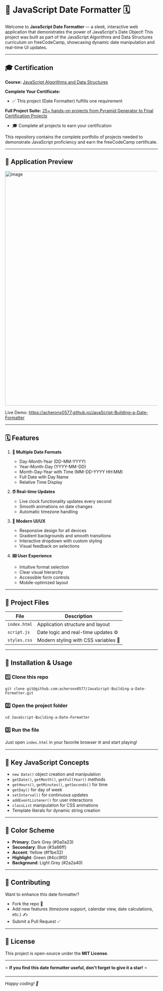 # 📅 JavaScript Date Formatter 🗓️

Welcome to **JavaScript Date Formatter** — a sleek, interactive web application that demonstrates the power of JavaScript's Date Object! This project was built as part of the JavaScript Algorithms and Data Structures curriculum on freeCodeCamp, showcasing dynamic date manipulation and real-time UI updates.

---

## 🎓 Certification

**Course:** [JavaScript Algorithms and Data Structures](https://www.freecodecamp.org/learn/javascript-algorithms-and-data-structures-v8)

**Complete Your Certificate:**
- ✅ This project (Date Formatter) fulfills one requirement

**Full Project Suite:** [25+ hands-on projects from Pyramid Generator to Final Certification Projects](https://github.com/acheronx0577/JavaScript-Algorithms-and-Data-Structures)
- 🎓 Complete all projects to earn your certification

This repository contains the complete portfolio of projects needed to demonstrate JavaScript proficiency and earn the freeCodeCamp certificate.

---

## 📸 Application Preview

<img width="742" height="771" alt="image" src="https://github.com/user-attachments/assets/39a839ff-bdc9-4b51-9686-d706ff16ddbb" />

Live Demo: https://acheronx0577.github.io/JavaScript-Building-a-Date-Formatter

---

## 🗓️ Features

1. **📅 Multiple Date Formats**
   - Day-Month-Year (DD-MM-YYYY)
   - Year-Month-Day (YYYY-MM-DD)
   - Month-Day-Year with Time (MM-DD-YYYY HH:MM)
   - Full Date with Day Name
   - Relative Time Display

2. **⏰ Real-time Updates**
   - Live clock functionality updates every second
   - Smooth animations on date changes
   - Automatic timezone handling

3. **🎨 Modern UI/UX**
   - Responsive design for all devices
   - Gradient backgrounds and smooth transitions
   - Interactive dropdown with custom styling
   - Visual feedback on selections

4. **⌨️ User Experience**
   - Intuitive format selection
   - Clear visual hierarchy
   - Accessible form controls
   - Mobile-optimized layout

---

## 🧩 Project Files

| File | Description |
|------|-------------|
| `index.html` | Application structure and layout |
| `script.js` | Date logic and real-time updates ⚙️ |
| `styles.css` | Modern styling with CSS variables 🎨 |

---

## 🧰 Installation & Usage

### 1️⃣ Clone this repo
```
git clone git@github.com:acheronx0577/JavaScript-Building-a-Date-Formatter.git
```

### 2️⃣ Open the project folder
```
cd JavaScript-Building-a-Date-Formatter
```

### 3️⃣ Run the file
Just open `index.html` in your favorite browser 🌐 and start playing!

---

## 🎯 Key JavaScript Concepts

- `new Date()` object creation and manipulation
- `getDate()`, `getMonth()`, `getFullYear()` methods
- `getHours()`, `getMinutes()`, `getSeconds()` for time
- `getDay()` for day of week
- `setInterval()` for continuous updates
- `addEventListener()` for user interactions
- `classList` manipulation for CSS animations
- Template literals for dynamic string creation

---

## 🎨 Color Scheme

- **Primary**: Dark Grey (#0a0a23)
- **Secondary**: Blue (#3a86ff)
- **Accent**: Yellow (#f1be32)
- **Highlight**: Green (#4cc9f0)
- **Background**: Light Grey (#2a2a40)

---

## 🤝 Contributing

Want to enhance this date formatter?  
- Fork the repo 🍴  
- Add new features (timezone support, calendar view, date calculations, etc.) ✍️  
- Submit a Pull Request ✅  

---

## 📜 License

This project is open-source under the **MIT License**.

---

⭐ **If you find this date formatter useful, don't forget to give it a star!** ⭐

---
*Happy coding! 🚀*
